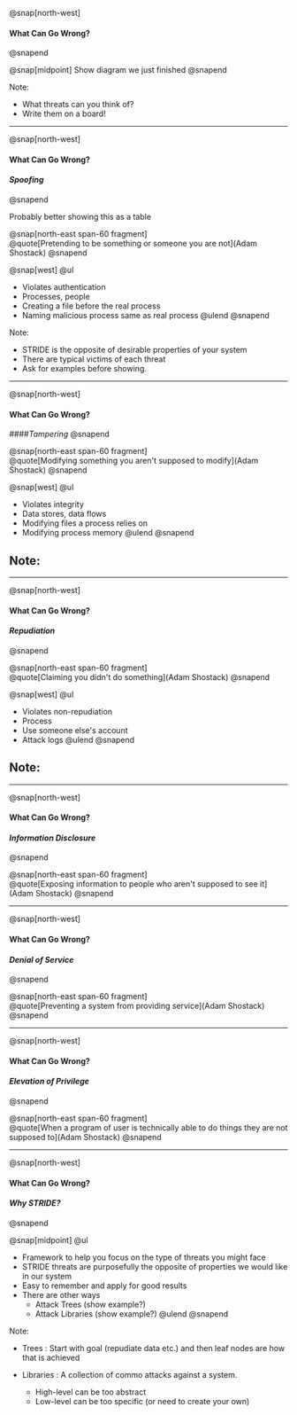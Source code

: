 @snap[north-west]
#### What Can Go Wrong?
@snapend

@snap[midpoint]
Show diagram we just finished
@snapend

Note:
- What threats can you think of?
- Write them on a board!

---
@snap[north-west]
#### What Can Go Wrong?
#### *Spoofing*
@snapend

Probably better showing this as a table

@snap[north-east span-60 fragment]
<br>
@quote[Pretending to be something or someone you are not](Adam Shostack)
@snapend

@snap[west]
@ul
- Violates authentication
- Processes, people
- Creating a file before the real process
- Naming malicious process same as real process
@ulend
@snapend

Note:
- STRIDE is the opposite of desirable properties of your system
- There are typical victims of each threat
- Ask for examples before showing.

---
@snap[north-west]
#### What Can Go Wrong?
####*Tampering*
@snapend

@snap[north-east span-60 fragment]
<br>
@quote[Modifying something you aren't supposed to modify](Adam Shostack)
@snapend

@snap[west]
@ul
- Violates integrity
- Data stores, data flows
- Modifying files a process relies on
- Modifying process memory
@ulend
@snapend

Note:
- 

---
@snap[north-west]
#### What Can Go Wrong?
#### *Repudiation*
@snapend

@snap[north-east span-60 fragment]
<br>
@quote[Claiming you didn't do something](Adam Shostack)
@snapend

@snap[west]
@ul
- Violates non-repudiation
- Process
- Use someone else's account
- Attack logs
@ulend
@snapend

Note:
- 

---
@snap[north-west]
#### What Can Go Wrong?
#### *Information Disclosure*
@snapend

@snap[north-east span-60 fragment]
<br>
@quote[Exposing information to people who aren't supposed to see it](Adam Shostack)
@snapend

---
@snap[north-west]
#### What Can Go Wrong?
#### *Denial of Service*
@snapend

@snap[north-east span-60 fragment]
<br>
@quote[Preventing a system from providing service](Adam Shostack)
@snapend

---
@snap[north-west]
#### What Can Go Wrong?
#### *Elevation of Privilege*
@snapend

@snap[north-east span-60 fragment]
<br>
@quote[When a program of user is technically able to do things they are not supposed to](Adam Shostack)
@snapend

---

@snap[north-west]
#### What Can Go Wrong?
#### *Why STRIDE?*
@snapend

@snap[midpoint]
@ul
- Framework to help you focus on the type of threats you might face
- STRIDE threats are purposefully the opposite of properties we would like in our system
- Easy to remember and apply for good results
- There are other ways
  - Attack Trees (show example?)
  - Attack Libraries (show example?)
@ulend
@snapend

Note:
- Trees : Start with goal (repudiate data etc.) and then leaf nodes are how that is achieved
    
- Libraries : A collection of commo attacks against a system.
    - High-level can be too abstract
    - Low-level can be too specific (or need to create your own)